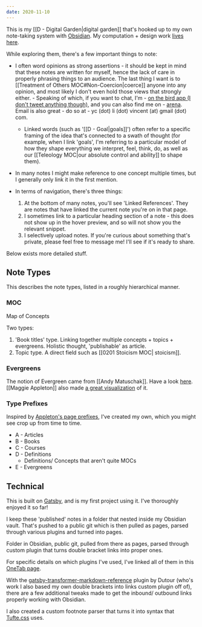 ```yaml
---
date: 2020-11-10
---
```


This is my [[D - Digital Garden|digital garden]] that's hooked up to my own note-taking system with [Obsidian](https://obsidian.md/). My computation + design work [lives here](http://vincentli.space/).

While exploring them, there's a few important things to note:

- I often word opinions as strong assertions - it should be kept in mind that these notes are written for myself, hence the lack of care in properly phrasing things to an audience. The last thing I want is to [[Treatment of Others MOC#Non-Coercion|coerce]] anyone into any opinion, and most likely I don't even hold those views that strongly either.
	  - Speaking of which, if you want to chat, I'm
		  - [on the bird app (I don't tweet anything though)](https://twitter.com/vincent_yc_li), and you can also find me on 
		  - [arena](https://www.are.na/vincent-li). Email is also great - do so at 
		  - yc (dot) li (dot) vincent (at) gmail (dot) com. 

  - Linked words (such as '[[D - Goal|goals]]') often refer to a specific framing of the idea that's connected to a swath of thought (for example, when I link 'goals', I'm referring to a particular model of how they shape everything we interpret, feel, think, do, as well as our [[Teleology MOC|our absolute control and ability]] to shape them).

- In many notes I might make reference to one concept multiple times, but I generally only link it in the first mention.

- In terms of navigation, there's three things:
	1. At the bottom of many notes, you'll see 'Linked References'. They are notes that have linked the current note you're on in that page. 
	2. I sometimes link to a particular heading section of a note - this does not show up in the hover preview, and so will not show you the relevant snippet.
	3. I selectively upload notes. If you're curious about something that's private, please feel free to message me! I'll see if it's ready to share.

Below exists more detailed stuff.

## Note Types
This describes the note types, listed in a roughly hierarchical manner.

### MOC
Map of Concepts

Two types:
1. 'Book titles' type. Linking together multiple concepts + topics + evergreens. Holistic thought, 'publishable' as article.
2. Topic type. A direct field such as [[0201 Stoicism MOC| stoicism]].

### Evergreens
The notion of Evergreen came from [[Andy Matuschak]]. Have a look [here](https://notes.andymatuschak.org/Evergreen_notes). [[Maggie Appleton]] also made [a great visualization](https://maggieappleton.com/evergreens) of it.

### Type Prefixes
Inspired by [Appleton's page prefixes](https://maggieappleton.com/roam-garden), I've created my own, which you might see crop up from time to time. 

- A - Articles
- B - Books
- C - Courses
- D - Definitions
	- Definitions/ Concepts that aren't quite MOCs
- E - Evergreens



## Technical
This is built on [Gatsby](https://www.gatsbyjs.com/), and is my first project using it. I've thoroughly enjoyed it so far!

I keep these 'published' notes in a folder that nested inside my Obsidian vault. That's pushed to a public git which is then pulled as pages, parsed through various plugins and turned into pages. 

Folder in Obsidian, public git, pulled from there as pages, parsed through custom plugin that turns double bracket links into proper ones. 

For specific details on which plugins I've used, I've linked all of them in this [OneTab page](https://www.one-tab.com/page/gNjdc2tZSZSvyW6AlSP5jQ). 

With the [gatsby-transformer-markdown-reference](https://github.com/mathieudutour/gatsby-digital-garden/tree/master/packages/gatsby-transformer-markdown-references) plugin by Dutour (who's work I also based my own double brackets into links custom plugin off of), there are a few additional tweaks made to get the inbound/ outbound links properly working with Obsidian.

I also created a custom footnote parser that turns it into syntax that [Tufte.css](https://edwardtufte.github.io/tufte-css/) uses.